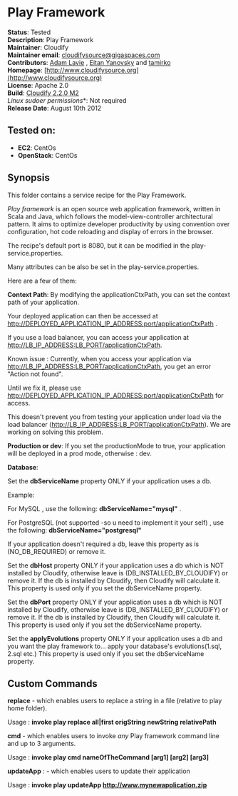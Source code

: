 # Play Framework 

**Status**: Tested  
**Description**:  Play Framework   
**Maintainer**:       Cloudify  
**Maintainer email**: cloudifysource@gigaspaces.com  
**Contributors**:  [Adam Lavie](https://github.com/adaml) , [Eitan Yanovsky](https://github.com/eitany) and [tamirko](https://github.com/tamirko)  
**Homepage**:   [http://www.cloudifysource.org](http://www.cloudifysource.org)  
**License**:      Apache 2.0   
**Build**:  [Cloudify 2.2.0 M2](http://repository.cloudifysource.org/org/cloudifysource/2.2.0/gigaspaces-cloudify-2.2.0-m2-b2491.zip)   
**Linux* sudoer permissions**:	Not required    
**Release Date**: August 10th 2012  


Tested on:
--------

* <strong>EC2</strong>: CentOs 
* <strong>OpenStack</strong>: CentOs 


Synopsis
--------

This folder contains a service recipe for the Play Framework.

*Play framework* is an open source web application framework, written in Scala and Java, which follows the model-view-controller architectural pattern. 
It aims to optimize developer productivity by using convention over configuration, hot code reloading and display of errors in the browser.

The recipe's default port is 8080, but it can be modified in the play-service.properties.


Many attributes can be also be set in the play-service.properties.

Here are a few of them:

**Context Path**: By modifying the applicationCtxPath, you can set the context path of your application.

Your deployed application can then be accessed at [http://DEPLOYED_APPLICATION_IP_ADDRESS:port/applicationCtxPath](http://DEPLOYED_APPLICATION_IP_ADDRESS:port/applicationCtxPath) .

If you use a load balancer, you can access your application at [http://LB_IP_ADDRESS:LB_PORT/applicationCtxPath](http://LB_IP_ADDRESS:LB_PORT/applicationCtxPath).

Known issue : Currently, when you access your application via [http://LB_IP_ADDRESS:LB_PORT/applicationCtxPath](http://LB_IP_ADDRESS:LB_PORT/applicationCtxPath), you get an error "Action not found". 

Until we fix it, please use [http://DEPLOYED_APPLICATION_IP_ADDRESS:port/applicationCtxPath](http://DEPLOYED_APPLICATION_IP_ADDRESS:port/applicationCtxPath) for access. 

This doesn't prevent you from testing your application under load via the load balancer ([http://LB_IP_ADDRESS:LB_PORT/applicationCtxPath](http://LB_IP_ADDRESS:LB_PORT/applicationCtxPath)).
We are working on solving this problem.

**Production or dev**: If you set the productionMode to true, your application will be deployed in a prod mode, otherwise : dev. 

**Database**: 

Set the **dbServiceName** property ONLY if your application uses a db.

Example:

For MySQL , use the following: **dbServiceName="mysql"** . 

For PostgreSQL (not supported -so u need to implement it your self) , use the following: **dbServiceName="postgresql"**
	
If your application doesn't required a db, leave this property as is (NO_DB_REQUIRED) or remove it.

Set the **dbHost** property ONLY if your application uses a db which is NOT installed by Cloudify, 
   otherwise leave is (DB_INSTALLED_BY_CLOUDIFY) or remove it.
   If the db is installed by Cloudify, then Cloudify will calculate it.
   This property is used only if you set the dbServiceName property.

Set the **dbPort** property ONLY if your application uses a db which is NOT installed by Cloudify, 
   otherwise leave is (DB_INSTALLED_BY_CLOUDIFY) or remove it.
   If the db is installed by Cloudify, then Cloudify will calculate it.
   This property is used only if you set the dbServiceName property.

Set the **applyEvolutions** property ONLY if your application uses a db and you want the play framework to... apply your database's evolutions(1.sql, 2.sql etc.)
   This property is used only if you set the dbServiceName property.




## Custom Commands 

**replace** - which enables users to replace a string in a file (relative to play home folder).

Usage : <strong>invoke play replace all|first origString newString relativePath</strong> 

**cmd** - which enables users to invoke *any* Play framework command line and up to 3 arguments. 

Usage : <strong>invoke play cmd nameOfTheCommand [arg1] [arg2] [arg3]</strong> 

**updateApp** : - which enables users to update their application

Usage : <strong>invoke play updateApp http://www.mynewapplication.zip</strong> 


	